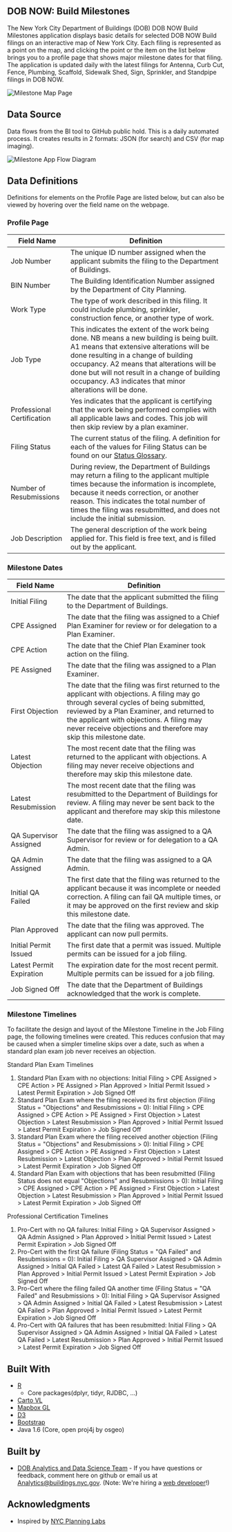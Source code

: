 ## DOB NOW: Build Milestones

The New York City Department of Buildings (DOB) DOB NOW Build Milestones application displays basic details for selected DOB NOW Build filings on an interactive map of New York City. Each filing is represented as a point on the map, and clicking the point or the item on the list below brings you to a profile page that shows major milestone dates for that filing. The application is updated daily with the latest filings for Antenna, Curb Cut, Fence, Plumbing, Scaffold, Sidewalk Shed, Sign, Sprinkler, and Standpipe filings in DOB NOW.

![Milestone Map Page](https://github.com/cnicklin/D3_DOBNOW_Milestone/blob/gh-pages/MapPage.PNG)

## Data Source

Data flows from the BI tool to GitHub public hold. This is a daily automated process. It creates results in 2 formats: JSON (for search) and CSV (for map imaging).

<img align="center" width="" height="" src="https://github.com/cnicklin/D3_DOBNOW_Milestone/blob/gh-pages/Flow.PNG" alt="Milestone App Flow Diagram">

## Data Definitions
Definitions for elements on the Profile Page are listed below, but can also be viewed by hovering over the field name on the webpage.

### Profile Page

| Field Name | Definition |
|-------------------------------|----------------------------------------------------------------------------------------------------------------------------------------------------------------------------------------------------|
| Job Number | The unique ID number assigned when the applicant submits the filing to the Department of Buildings. |
| BIN Number | The Building Identification Number assigned by the Department of City Planning. |
| Work Type | The type of work described in this filing. It could include plumbing, sprinkler, construction fence, or another type of work. |
| Job Type | This indicates the extent of the work being done. NB means a new building is being built. A1 means that extensive alterations will be done resulting in a change of building occupancy. A2 means that alterations will be done but will not result in a change of building occupancy. A3 indicates that minor alterations will be done. |
| Professional Certification | Yes indicates that the applicant is certifying that the work being performed complies with all applicable laws and codes. This job will then skip review by a plan examiner. |
| Filing Status | The current status of the filing. A definition for each of the values for Filing Status can be found on our [Status Glossary](https://github.com/cnicklin/D3_DOBNOW_Milestone/blob/gh-pages/Statuses.md). |
| Number of Resubmissions | During review, the Department of Buildings may return a filing to the applicant multiple times because the information is incomplete, because it needs correction, or another reason. This indicates the total number of times the filing was resubmitted, and does not include the initial submission. |
| Job Description | The general description of the work being applied for. This field is free text, and is filled out by the applicant. |

### Milestone Dates

| Field Name | Definition |
|-------------------------------|----------------------------------------------------------------------------------------------------------------------------------------------------------------------------------------------------|
| Initial Filing | The date that the applicant submitted the filing to the Department of Buildings. |
| CPE Assigned | The date that the filing was assigned to a Chief Plan Examiner for review or for delegation to a Plan Examiner. |
| CPE Action | The date that the Chief Plan Examiner took action on the filing. |
| PE Assigned | The date that the filing was assigned to a Plan Examiner. |
| First Objection | The date that the filing was first returned to the applicant with objections. A filing may go through several cycles of being submitted, reviewed by a Plan Examiner, and returned to the applicant with objections. A filing may never receive objections and therefore may skip this milestone date. |
| Latest Objection | The most recent date that the filing was returned to the applicant with objections. A filing may never receive objections and therefore may skip this milestone date. |
| Latest Resubmission | The most recent date that the filing was resubmitted to the Department of Buildings for review. A filing may never be sent back to the applicant and therefore may skip this milestone date. |
| QA Supervisor Assigned | The date that the filing was assigned to a QA Supervisor for review or for delegation to a QA Admin. |
| QA Admin Assigned | The date that the filing was assigned to a QA Admin. |
| Initial QA Failed | The first date that the filing was returned to the applicant because it was incomplete or needed correction. A filing can fail QA multiple times, or it may be approved on the first review and skip this milestone date. |
| Plan Approved | The date that the filing was approved. The applicant can now pull permits. |
| Initial Permit Issued | The first date that a permit was issued. Multiple permits can be issued for a job filing. |
| Latest Permit Expiration | The expiration date for the most recent permit. Multiple permits can be issued for a job filing. |
| Job Signed Off | The date that the Department of Buildings acknowledged that the work is complete. |

### Milestone Timelines

To facilitate the design and layout of the Milestone Timeline in the Job Filing page, the following timelines were created. This reduces confusion that may be caused when a simpler timeline skips over a date, such as when a standard plan exam job never receives an objection.

Standard Plan Exam Timelines
<ol>
    <li>Standard Plan Exam with no objections: Initial Filing > CPE Assigned > CPE Action > PE Assigned > Plan Approved > Initial Permit Issued > Latest Permit Expiration > Job Signed Off</li>
    <li>Standard Plan Exam where the filing received its first objection (Filing Status = "Objections" and Resubmissions = 0): Initial Filing > CPE Assigned > CPE Action > PE Assigned > First Objection > Latest Objection > Latest Resubmission > Plan Approved > Initial Permit Issued > Latest Permit Expiration > Job Signed Off</li>
    <li>Standard Plan Exam where the filing received another objection (Filing Status = "Objections" and Resubmissions > 0): Initial Filing > CPE Assigned > CPE Action > PE Assigned > First Objection > Latest Resubmission > Latest Objection > Plan Approved > Initial Permit Issued > Latest Permit Expiration > Job Signed Off</li>
    <li>Standard Plan Exam with objections that has been resubmitted (Filing Status does not equal "Objections" and Resubmissions > 0): Initial Filing > CPE Assigned > CPE Action > PE Assigned > First Objection > Latest Objection > Latest Resubmission > Plan Approved > Initial Permit Issued > Latest Permit Expiration > Job Signed Off</li>
</ol>

Professional Certification Timelines
<ol>
    <li>Pro-Cert with no QA failures: Initial Filing > QA Supervisor Assigned > QA Admin Assigned > Plan Approved > Initial Permit Issued > Latest Permit Expiration > Job Signed Off</li>
    <li>Pro-Cert with the first QA failure (Filing Status = "QA Failed" and Resubmissions = 0): Initial Filing > QA Supervisor Assigned > QA Admin Assigned > Initial QA Failed > Latest QA Failed > Latest Resubmission > Plan Approved > Initial Permit Issued > Latest Permit Expiration > Job Signed Off</li>
    <li>Pro-Cert where the filing failed QA another time (Filing Status = "QA Failed" and Resubmissions > 0): Initial Filing > QA Supervisor Assigned > QA Admin Assigned > Initial QA Failed > Latest Resubmission > Latest QA Failed > Plan Approved > Initial Permit Issued > Latest Permit Expiration > Job Signed Off</li>
    <li>Pro-Cert with QA failures that has been resubmitted: Initial Filing > QA Supervisor Assigned > QA Admin Assigned > Initial QA Failed > Latest QA Failed > Latest Resubmission > Plan Approved > Initial Permit Issued > Latest Permit Expiration > Job Signed Off</li>
</ol>


## Built With

* [R](https://www.r-project.org/)
    + Core packages(dplyr, tidyr, RJDBC, ...)
* [Carto VL](https://carto.com/developers/carto-vl/)
* [Mapbox GL](https://www.mapbox.com/mapbox-gl-js/api/)
* [D3](https://d3js.org/)
* [Bootstrap](https://getbootstrap.com/)
* Java 1.6 (Core, open proj4j by osgeo)

## Built by

* [DOB Analytics and Data Science Team](https://www1.nyc.gov/site/buildings/about/metrics-reports.page) - If you have questions or feedback, comment here on github or email us at [Analytics@buildings.nyc.gov](mailto:analytics@buildings.nyc.gov). (Note: We're hiring a [web developer](https://nycdob.github.io/Jobs/Web_Developer.html)!)

## Acknowledgments

* Inspired by [NYC Planning Labs](https://planninglabs.nyc/)

